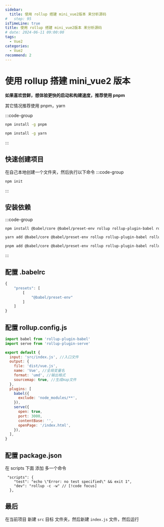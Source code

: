 ```yaml
---
sidebar:
  title: 使用 rollup 搭建 mini_vue2版本 来分析源码
#   step: 95
isTimeLine: true
title: 使用 rollup 搭建 mini_vue2版本 来分析源码
# date: 2024-06-11 09:00:00
tags:
  - Vue2
categories:
  - Vue2
recommend: 2
---
```


# 使用 rollup 搭建 mini_vue2 版本

**如果喜欢尝鲜，想体验更快的启动和构建速度，推荐使用 pnpm**

其它情况推荐使用 pnpm，yarn

:::code-group

```sh [安装 PNPM]
npm install -g pnpm
```

```sh [安装 yarn]
npm install -g yarn
```

:::

## 快速创建项目

在自己本地创建一个文件夹，然后执行以下命令
:::code-group

```sh [npm]
npm init
```

:::

## 安装依赖

:::code-group

```sh [npm]
npm install @babel/core @babel/preset-env rollup rollup-plugin-babel rollup-plugin-serve -D
```

```sh [yarn]
yarn add @babel/core @babel/preset-env rollup rollup-plugin-babel rollup-plugin-serve -D
```

```sh [pnpm]
pnpm add @babel/core @babel/preset-env rollup rollup-plugin-babel rollup-plugin-serve -D
```

:::

## 配置 .babelrc

```js
{
    "presets": [
        [
            "@babel/preset-env"
        ]
    ]
}
```

## 配置 rollup.config.js

```js
import babel from 'rollup-plugin-babel'
import serve from 'rollup-plugin-serve'

export default {
  input: 'src/index.js', //入口文件
  output: {
    file: 'dist/vue.js',
    name: 'Vue', //全局变量名
    format: 'umd', //输出格式
    sourcemap: true, //生成map文件
  },
  plugins: [
    babel({
      exclude: 'node_modules/**',
    }),
    serve({
      open: true,
      port: 3000,
      contentBase: '',
      openPage: '/index.html',
    }),
  ],
}
```

## 配置 package.json

在 scripts 下面 添加 多一个命令

```js{3}
 "scripts": {
    "test": "echo \"Error: no test specified\" && exit 1",
    "dev": "rollup -c -w" // [!code focus]
  },
```

## 最后

在当前项目 新建 `src` 目标 文件夹，然后新建 `index.js` 文件，然后运行
